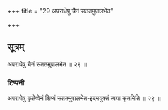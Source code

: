 +++
title = "29 अपराधेषु चैनं सततमुपालभेत"

+++

## सूत्रम्
अपराधेषु चैनं सततमुपालभेत ॥ २९ ॥  
### टिप्पनी
अपराधेषु कृतेष्वेनं शिष्यं सततमुपालभेत-इदमयुक्तं त्वया कृतमिति ॥ २९ ॥
